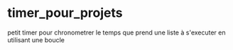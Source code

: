 # timer_pour_projets
petit timer pour chronometrer le temps que prend une liste à s'executer en utilisant une boucle


